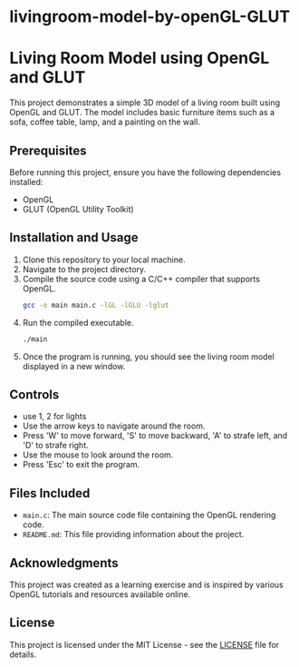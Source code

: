# livingroom-model-by-openGL-GLUT

# Living Room Model using OpenGL and GLUT

This project demonstrates a simple 3D model of a living room built using OpenGL and GLUT. The model includes basic furniture items such as a sofa, coffee table, lamp, and a painting on the wall.

## Prerequisites

Before running this project, ensure you have the following dependencies installed:
- OpenGL
- GLUT (OpenGL Utility Toolkit)

## Installation and Usage

1. Clone this repository to your local machine.
2. Navigate to the project directory.
3. Compile the source code using a C/C++ compiler that supports OpenGL.
    ```bash
    gcc -o main main.c -lGL -lGLU -lglut
    ```
4. Run the compiled executable.
    ```bash
    ./main
    ```
5. Once the program is running, you should see the living room model displayed in a new window.

## Controls

- use 1, 2 for lights
- Use the arrow keys to navigate around the room.
- Press 'W' to move forward, 'S' to move backward, 'A' to strafe left, and 'D' to strafe right.
- Use the mouse to look around the room.
- Press 'Esc' to exit the program.

## Files Included

- `main.c`: The main source code file containing the OpenGL rendering code.
- `README.md`: This file providing information about the project.

## Acknowledgments

This project was created as a learning exercise and is inspired by various OpenGL tutorials and resources available online.

## License

This project is licensed under the MIT License - see the [LICENSE](LICENSE) file for details.
